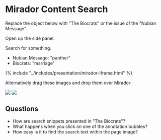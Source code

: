 # Mirador Content Search

Replace the object below with "The Biocrats" or the issue of the "Nubian Message".

Open up the side panel.

Search for something.
- Nubian Message: "panther"
- Biocrats: "marriage"

<!-- #todo:410 find a good search in the biocrats -->

{% include "../includes/presentation/mirador-iframe.html" %}

Alternatively drag these images and drop them over Mirador:

[![](https://dlcs.io/iiif-img/wellcome/1/b3ec346f-71bf-4bb1-a7f1-1cad996fa0d4/full/175,/0/default.jpg)](https://wellcomelibrary.org/item/b18035978?manifest=https%3A%2F%2Fwellcomelibrary.org%2Fiiif%2Fb18035978%2Fmanifest) [![](https://iiif.lib.ncsu.edu/iiif/nubian-message-2003-04-01_0001/full/175,/0/default.jpg)](https://d.lib.ncsu.edu/collections/catalog/nubian-message-2003-04-01?manifest=https%3A%2F%2Fd.lib.ncsu.edu%2Fcollections%2Fcatalog%2Fnubian-message-2003-04-01%2Fmanifest)

## Questions

- How are search snippets presented in "The Biocrats"?
- What happens when you click on one of the annotation bubbles?
- How easy is it to find the search text within the page image?
